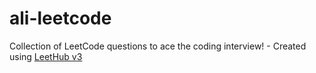 # ali-leetcode
Collection of LeetCode questions to ace the coding interview! - Created using [LeetHub v3](https://github.com/raphaelheinz/LeetHub-3.0)
